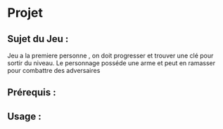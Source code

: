 # Projet
## Sujet du Jeu :
Jeu a la premiere personne , on doit progresser et trouver une clé pour sortir du niveau. Le personnage posséde une arme et peut en ramasser pour combattre des adversaires
## Prérequis :

## Usage :
